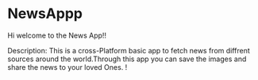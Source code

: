 # NewsAppp

Hi welcome to the News App!!

Description: This is a cross-Platform basic app to fetch news from diffrent sources around the world.Through this app you can save the images and share the news to               your loved Ones.
!

